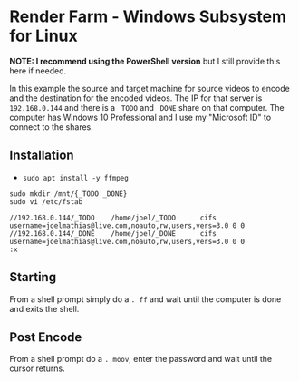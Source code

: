 # Render Farm - Windows Subsystem for Linux

**NOTE: I recommend using the PowerShell version** but I still provide this here if needed.

In this example the source and target machine for source videos to encode and the destination for the encoded videos. The IP for that server is `192.168.0.144` and there is a `_TODO` and `_DONE` share on that computer. The computer has
Windows 10 Professional and I use my "Microsoft ID" to connect to the shares.

## Installation

- `sudo apt install -y ffmpeg` 

```
sudo mkdir /mnt/{_TODO _DONE}
sudo vi /etc/fstab

//192.168.0.144/_TODO    /home/joel/_TODO      cifs username=joelmathias@live.com,noauto,rw,users,vers=3.0 0 0
//192.168.0.144/_DONE    /home/joel/_DONE      cifs username=joelmathias@live.com,noauto,rw,users,vers=3.0 0 0
:x

```

## Starting

From a shell prompt simply do a `. ff` and wait until the computer is done and exits the shell.

## Post Encode

From a shell prompt do a `. moov`, enter the password and wait until the cursor returns.